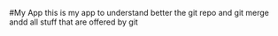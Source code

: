 #My App
this is my app to understand better the git repo and git merge andd all stuff that are offered by git
